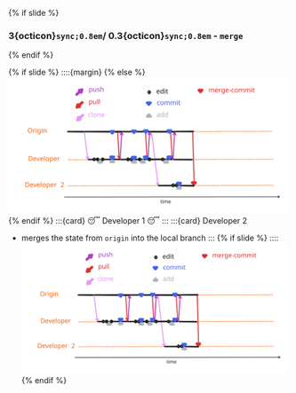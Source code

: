 {% if slide %}
###  3{octicon}`sync;0.8em`/ 0.3{octicon}`sync;0.8em` - `merge`
{% endif %}

{% if slide %}
::::{margin}
{% else %}
![cycle full](figures/cycle_merge.svg)
{% endif %}
:::{card} 😴 Developer 1 😴
:::
:::{card} Developer 2
- merges the state from `origin` into the local branch
:::
{% if slide %}
::::
![cycle full](figures/cycle_merge.svg)
{% endif %}
